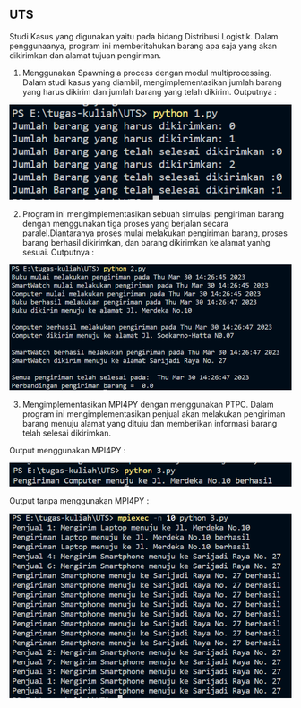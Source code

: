 ## UTS

Studi Kasus yang digunakan yaitu pada bidang Distribusi Logistik. Dalam penggunaanya, program ini memberitahukan barang apa saja yang akan dikirimkan dan alamat tujuan pengiriman.

1. Menggunakan Spawning a process dengan modul multiprocessing. Dalam studi kasus yang diambil, mengimplementasikan jumlah barang yang harus dikirim dan jumlah barang yang telah dikirim. Outputnya :

![](Hasil1.png)


2. Program ini mengimplementasikan sebuah simulasi pengiriman barang dengan menggunakan tiga proses yang berjalan secara paralel.Diantaranya proses mulai melakukan pengiriman barang, proses barang berhasil dikirimkan, dan barang dikirimkan ke alamat yanhg sesuai.  Outputnya :

![](Hasil2.png)


3. Mengimplementasikan MPI4PY dengan menggunakan PTPC. Dalam program ini mengimplementasikan penjual akan melakukan pengiriman barang menuju alamat yang dituju dan memberikan informasi barang telah selesai dikirimkan. 

Output menggunakan MPI4PY :

![](Hasil3.1.png)

Output tanpa menggunakan MPI4PY :

![](Hasil3.2.png)
